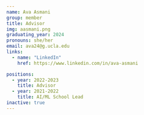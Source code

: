 ```yaml
---
name: Ava Asmani
group: member
title: Advisor
img: aasmani.png
graduating_year: 2024
pronouns: she/her
email: ava24@g.ucla.edu
links:
  - name: "LinkedIn"
    href: https://www.linkedin.com/in/ava-asmani

positions:
  - year: 2022-2023
    title: Advisor
  - year: 2021-2022
    title: AI/ML School Lead
inactive: true
---
```

